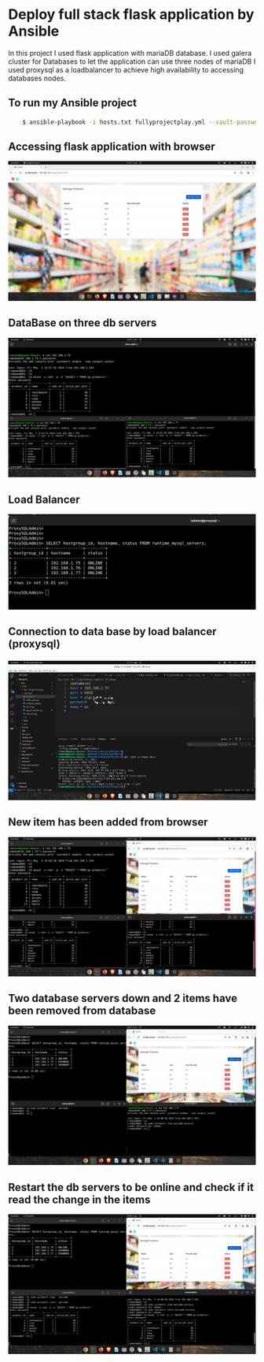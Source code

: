 # Deploy full stack flask application by Ansible 
In this project I used flask application with mariaDB database.
I used galera cluster for Databases to let the application can use three nodes of mariaDB
I used proxysql as a loadbalancer to achieve high availability to accessing databases nodes.

## To run my Ansible project
``` sh 
    $ ansible-playbook -i hosts.txt fullyprojectplay.yml --vault-password-file ~/.passwords/vault-pass 
```
## Accessing flask application with browser
![Page 1](./imgs/page1.png)

## DataBase on three db servers 
![Db](./imgs/db.png)

## Load Balancer 
![Lb](./imgs/lb.png)

## Connection to data base by load balancer (proxysql)
![Db_connection](./imgs/db_connection.png)

## New item has been added from browser 
![New_item](./imgs/new_item.png)

## Two database servers down and 2 items have been removed from database 
![Db_servers_down](./imgs/db_servers_down.png)

## Restart the db servers to be online and check if it read the change in the items
![db_restarted](./imgs/db_restarted.png)